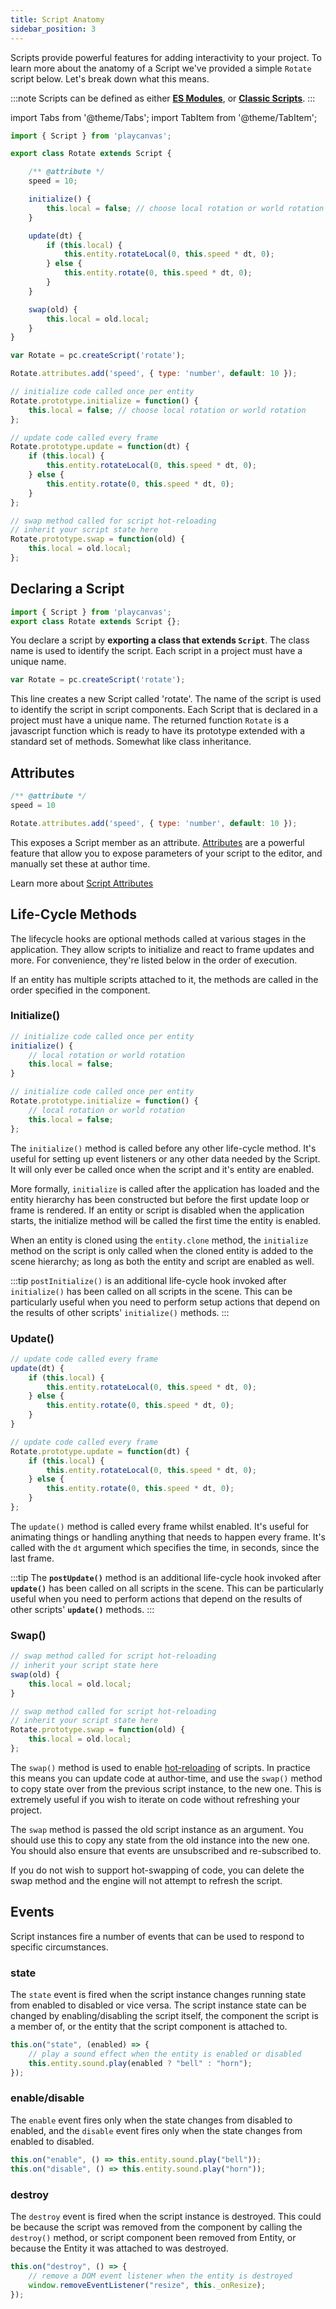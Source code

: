 ```yaml
---
title: Script Anatomy
sidebar_position: 3
---
```


Scripts provide powerful features for adding interactivity to your project. To learn more about the anatomy of a Script we've provided a simple `Rotate` script below. Let's break down what this means.

:::note
Scripts can be defined as either **[ES Modules](esm-scripts.md)**, or **[Classic Scripts](../classic)**.
:::

import Tabs from '@theme/Tabs';
import TabItem from '@theme/TabItem';

<Tabs defaultValue="legacy" groupId='script-code'>
<TabItem  value="esm" label="ESM">

```javascript
import { Script } from 'playcanvas';

export class Rotate extends Script {

    /** @attribute */
    speed = 10;

    initialize() {
        this.local = false; // choose local rotation or world rotation
    }

    update(dt) {
        if (this.local) {
            this.entity.rotateLocal(0, this.speed * dt, 0);
        } else {
            this.entity.rotate(0, this.speed * dt, 0);
        }
    }

    swap(old) {
        this.local = old.local;
    }
}
```

</TabItem>
<TabItem value="legacy" label="Legacy">

```javascript
var Rotate = pc.createScript('rotate');

Rotate.attributes.add('speed', { type: 'number', default: 10 });

// initialize code called once per entity
Rotate.prototype.initialize = function() {
    this.local = false; // choose local rotation or world rotation
};

// update code called every frame
Rotate.prototype.update = function(dt) {
    if (this.local) {
        this.entity.rotateLocal(0, this.speed * dt, 0);
    } else {
        this.entity.rotate(0, this.speed * dt, 0);
    }
};

// swap method called for script hot-reloading
// inherit your script state here
Rotate.prototype.swap = function(old) {
    this.local = old.local;
};
```

</TabItem>
</Tabs>

## Declaring a Script

<Tabs defaultValue="legacy" groupId='script-code'>
<TabItem  value="esm" label="ESM">

```javascript
import { Script } from 'playcanvas';
export class Rotate extends Script {};
```

You declare a script by **exporting a class that extends `Script`**. The class name is used to identify the script. Each script in a project must have a unique name.

</TabItem>
<TabItem value="legacy" label="Legacy">

```javascript
var Rotate = pc.createScript('rotate');
```

This line creates a new Script called 'rotate'. The name of the script is used to identify the script in script components. Each Script that is declared in a project must have a unique name. The returned function `Rotate` is a javascript function which is ready to have its prototype extended with a standard set of methods. Somewhat like class inheritance.

</TabItem>
</Tabs>

## Attributes

<Tabs defaultValue="legacy" groupId='script-code'>
<TabItem value="esm" label="ESM">

```javascript
/** @attribute */
speed = 10
```

</TabItem>
<TabItem value="legacy" label="Legacy">

```javascript
Rotate.attributes.add('speed', { type: 'number', default: 10 });
```

</TabItem>
</Tabs>

This exposes a Script member as an attribute. [Attributes](./script-attributes.md) are a powerful feature that allow you to expose parameters of your script to the editor, and manually set these at author time.

Learn more about [Script Attributes](./script-attributes.md)

## Life-Cycle Methods

The lifecycle hooks are optional methods called at various stages in the application. They allow scripts to initialize and react to frame updates and more. For convenience, they're listed below in the order of execution.

If an entity has multiple scripts attached to it, the methods are called in the order specified in the component.

### Initialize()

<Tabs defaultValue="legacy" groupId='script-code'>
<TabItem value="esm" label="ESM">

```javascript
// initialize code called once per entity
initialize() {
    // local rotation or world rotation
    this.local = false;
}
```

</TabItem>
<TabItem value="legacy" label="Legacy">

```javascript
// initialize code called once per entity
Rotate.prototype.initialize = function() {
    // local rotation or world rotation
    this.local = false;
};
```

</TabItem>
</Tabs>

The `initialize()` method is called before any other life-cycle method. It's useful for setting up event listeners or any other data needed by the Script. It will only ever be called once when the script and it's entity are enabled.

More formally, `initialize` is called after the application has loaded and the entity hierarchy has been constructed but before the first update loop or frame is rendered. If an entity or script is disabled when the application starts, the initialize method will be called the first time the entity is enabled.

When an entity is cloned using the `entity.clone` method, the `initialize` method on the script is only called when the cloned entity is added to the scene hierarchy; as long as both the entity and script are enabled as well.

:::tip
`postInitialize()` is an additional life-cycle hook invoked after `initialize()` has been called on all scripts in the scene. This can be particularly useful when you need to perform setup actions that depend on the results of other scripts' `initialize()` methods.
:::

### Update()

<Tabs defaultValue="legacy" groupId='script-code'>
<TabItem value="esm" label="ESM">

```javascript
// update code called every frame
update(dt) {
    if (this.local) {
        this.entity.rotateLocal(0, this.speed * dt, 0);
    } else {
        this.entity.rotate(0, this.speed * dt, 0);
    }
}
```

</TabItem>
<TabItem value="legacy" label="Legacy">

```javascript
// update code called every frame
Rotate.prototype.update = function(dt) {
    if (this.local) {
        this.entity.rotateLocal(0, this.speed * dt, 0);
    } else {
        this.entity.rotate(0, this.speed * dt, 0);
    }
};
```

</TabItem>
</Tabs>

The `update()` method is called every frame whilst enabled. It's useful for animating things or handling anything that needs to happen every frame. It's called with the `dt` argument which specifies the time, in seconds, since the last frame.

:::tip
The **`postUpdate()`** method is an additional life-cycle hook invoked after **`update()`** has been called on all scripts in the scene. This can be particularly useful when you need to perform actions that depend on the results of other scripts' **`update()`** methods.
:::

### Swap()

<Tabs defaultValue="legacy" groupId='script-code'>
<TabItem value="esm" label="ESM">

```javascript
// swap method called for script hot-reloading
// inherit your script state here
swap(old) {
    this.local = old.local;
}
```

</TabItem>
<TabItem value="legacy" label="Legacy">

```javascript
// swap method called for script hot-reloading
// inherit your script state here
Rotate.prototype.swap = function(old) {
    this.local = old.local;
};
```

</TabItem>
</Tabs>

The `swap()` method is used to enable [hot-reloading](./hot-reloading.md) of scripts. In practice this means you can update code at author-time, and use the `swap()` method to copy state over from the previous script instance, to the new one. This is extremely useful if you wish to iterate on code without refreshing your project.

The `swap` method is passed the old script instance as an argument. You should use this to copy any state from the old instance into the new one. You should also ensure that events are unsubscribed and re-subscribed to.

If you do not wish to support hot-swapping of code, you can delete the swap method and the engine will not attempt to refresh the script.

## Events

Script instances fire a number of events that can be used to respond to specific circumstances.

### state

The `state` event is fired when the script instance changes running state from enabled to disabled or vice versa. The script instance state can be changed by enabling/disabling the script itself, the component the script is a member of, or the entity that the script component is attached to.

```javascript
this.on("state", (enabled) => {
    // play a sound effect when the entity is enabled or disabled
    this.entity.sound.play(enabled ? "bell" : "horn");
});
```

### enable/disable

The `enable` event fires only when the state changes from disabled to enabled, and the `disable` event fires only when the state changes from enabled to disabled.

```javascript
this.on("enable", () => this.entity.sound.play("bell"));
this.on("disable", () => this.entity.sound.play("horn"));
```

### destroy

The `destroy` event is fired when the script instance is destroyed. This could be because the script was removed from the component by calling the `destroy()` method, or script component been removed from Entity, or because the Entity it was attached to was destroyed.

```javascript
this.on("destroy", () => {
    // remove a DOM event listener when the entity is destroyed
    window.removeEventListener("resize", this._onResize);
});
```

<!--
### attr and attr:[name]

The `attr` and `attr:[name]` events are fired when a declared script attribute value is changed. This could be in the course of running the application or it could be when changes are made to the value via the Editor. The `attr` is fired for every attribute changed. The `attr:[name]` is fired only for a specific attribute e.g. if you have an attribute called 'speed' the event `attr:speed` would be fired when the speed is changed.

```javascript
Rotate.prototype.initialize = function () {
    this.on("attr:speed", function (value, prev) {
        // speed attribute has changed
    });
};
```
-->
